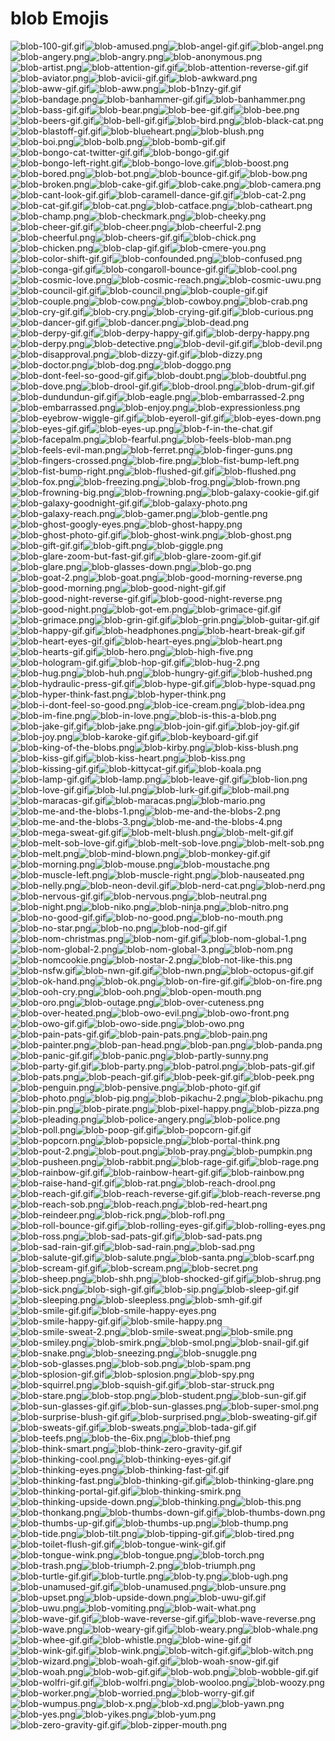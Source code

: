 # blob Emojis

![blob-100-gif.gif](blob-100-gif.gif)![blob-amused.png](blob-amused.png)![blob-angel-gif.gif](blob-angel-gif.gif)![blob-angel.png](blob-angel.png)![blob-angery.png](blob-angery.png)![blob-angry.png](blob-angry.png)![blob-anonymous.png](blob-anonymous.png)![blob-artist.png](blob-artist.png)![blob-attention-gif.gif](blob-attention-gif.gif)![blob-attention-reverse-gif.gif](blob-attention-reverse-gif.gif)![blob-aviator.png](blob-aviator.png)![blob-avicii-gif.gif](blob-avicii-gif.gif)![blob-awkward.png](blob-awkward.png)![blob-aww-gif.gif](blob-aww-gif.gif)![blob-aww.png](blob-aww.png)![blob-b1nzy-gif.gif](blob-b1nzy-gif.gif)![blob-bandage.png](blob-bandage.png)![blob-banhammer-gif.gif](blob-banhammer-gif.gif)![blob-banhammer.png](blob-banhammer.png)![blob-bass-gif.gif](blob-bass-gif.gif)![blob-bear.png](blob-bear.png)![blob-bee-gif.gif](blob-bee-gif.gif)![blob-bee.png](blob-bee.png)![blob-beers-gif.gif](blob-beers-gif.gif)![blob-bell-gif.gif](blob-bell-gif.gif)![blob-bird.png](blob-bird.png)![blob-black-cat.png](blob-black-cat.png)![blob-blastoff-gif.gif](blob-blastoff-gif.gif)![blob-blueheart.png](blob-blueheart.png)![blob-blush.png](blob-blush.png)![blob-boi.png](blob-boi.png)![blob-bolb.png](blob-bolb.png)![blob-bomb-gif.gif](blob-bomb-gif.gif)![blob-bongo-cat-twitter-gif.gif](blob-bongo-cat-twitter-gif.gif)![blob-bongo-gif.gif](blob-bongo-gif.gif)![blob-bongo-left-right.gif](blob-bongo-left-right.gif)![blob-bongo-love.gif](blob-bongo-love.gif)![blob-boost.png](blob-boost.png)![blob-bored.png](blob-bored.png)![blob-bot.png](blob-bot.png)![blob-bounce-gif.gif](blob-bounce-gif.gif)![blob-bow.png](blob-bow.png)![blob-broken.png](blob-broken.png)![blob-cake-gif.gif](blob-cake-gif.gif)![blob-cake.png](blob-cake.png)![blob-camera.png](blob-camera.png)![blob-cant-look-gif.gif](blob-cant-look-gif.gif)![blob-caramell-dance-gif.gif](blob-caramell-dance-gif.gif)![blob-cat-2.png](blob-cat-2.png)![blob-cat-gif.gif](blob-cat-gif.gif)![blob-cat.png](blob-cat.png)![blob-catface.png](blob-catface.png)![blob-catheart.png](blob-catheart.png)![blob-champ.png](blob-champ.png)![blob-checkmark.png](blob-checkmark.png)![blob-cheeky.png](blob-cheeky.png)![blob-cheer-gif.gif](blob-cheer-gif.gif)![blob-cheer.png](blob-cheer.png)![blob-cheerful-2.png](blob-cheerful-2.png)![blob-cheerful.png](blob-cheerful.png)![blob-cheers-gif.gif](blob-cheers-gif.gif)![blob-chick.png](blob-chick.png)![blob-chicken.png](blob-chicken.png)![blob-clap-gif.gif](blob-clap-gif.gif)![blob-cmere-you.png](blob-cmere-you.png)![blob-color-shift-gif.gif](blob-color-shift-gif.gif)![blob-confounded.png](blob-confounded.png)![blob-confused.png](blob-confused.png)![blob-conga-gif.gif](blob-conga-gif.gif)![blob-congaroll-bounce-gif.gif](blob-congaroll-bounce-gif.gif)![blob-cool.png](blob-cool.png)![blob-cosmic-love.png](blob-cosmic-love.png)![blob-cosmic-reach.png](blob-cosmic-reach.png)![blob-cosmic-uwu.png](blob-cosmic-uwu.png)![blob-council-gif.gif](blob-council-gif.gif)![blob-council.png](blob-council.png)![blob-couple-gif.gif](blob-couple-gif.gif)![blob-couple.png](blob-couple.png)![blob-cow.png](blob-cow.png)![blob-cowboy.png](blob-cowboy.png)![blob-crab.png](blob-crab.png)![blob-cry-gif.gif](blob-cry-gif.gif)![blob-cry.png](blob-cry.png)![blob-crying-gif.gif](blob-crying-gif.gif)![blob-curious.png](blob-curious.png)![blob-dancer-gif.gif](blob-dancer-gif.gif)![blob-dancer.png](blob-dancer.png)![blob-dead.png](blob-dead.png)![blob-derpy-gif.gif](blob-derpy-gif.gif)![blob-derpy-happy-gif.gif](blob-derpy-happy-gif.gif)![blob-derpy-happy.png](blob-derpy-happy.png)![blob-derpy.png](blob-derpy.png)![blob-detective.png](blob-detective.png)![blob-devil-gif.gif](blob-devil-gif.gif)![blob-devil.png](blob-devil.png)![blob-disapproval.png](blob-disapproval.png)![blob-dizzy-gif.gif](blob-dizzy-gif.gif)![blob-dizzy.png](blob-dizzy.png)![blob-doctor.png](blob-doctor.png)![blob-dog.png](blob-dog.png)![blob-doggo.png](blob-doggo.png)![blob-dont-feel-so-good-gif.gif](blob-dont-feel-so-good-gif.gif)![blob-doubt.png](blob-doubt.png)![blob-doubtful.png](blob-doubtful.png)![blob-dove.png](blob-dove.png)![blob-drool-gif.gif](blob-drool-gif.gif)![blob-drool.png](blob-drool.png)![blob-drum-gif.gif](blob-drum-gif.gif)![blob-dundundun-gif.gif](blob-dundundun-gif.gif)![blob-eagle.png](blob-eagle.png)![blob-embarrassed-2.png](blob-embarrassed-2.png)![blob-embarrassed.png](blob-embarrassed.png)![blob-enjoy.png](blob-enjoy.png)![blob-expressionless.png](blob-expressionless.png)![blob-eyebrow-wiggle-gif.gif](blob-eyebrow-wiggle-gif.gif)![blob-eyeroll-gif.gif](blob-eyeroll-gif.gif)![blob-eyes-down.png](blob-eyes-down.png)![blob-eyes-gif.gif](blob-eyes-gif.gif)![blob-eyes-up.png](blob-eyes-up.png)![blob-f-in-the-chat.gif](blob-f-in-the-chat.gif)![blob-facepalm.png](blob-facepalm.png)![blob-fearful.png](blob-fearful.png)![blob-feels-blob-man.png](blob-feels-blob-man.png)![blob-feels-evil-man.png](blob-feels-evil-man.png)![blob-ferret.png](blob-ferret.png)![blob-finger-guns.png](blob-finger-guns.png)![blob-fingers-crossed.png](blob-fingers-crossed.png)![blob-fire.png](blob-fire.png)![blob-fist-bump-left.png](blob-fist-bump-left.png)![blob-fist-bump-right.png](blob-fist-bump-right.png)![blob-flushed-gif.gif](blob-flushed-gif.gif)![blob-flushed.png](blob-flushed.png)![blob-fox.png](blob-fox.png)![blob-freezing.png](blob-freezing.png)![blob-frog.png](blob-frog.png)![blob-frown.png](blob-frown.png)![blob-frowning-big.png](blob-frowning-big.png)![blob-frowning.png](blob-frowning.png)![blob-galaxy-cookie-gif.gif](blob-galaxy-cookie-gif.gif)![blob-galaxy-goodnight-gif.gif](blob-galaxy-goodnight-gif.gif)![blob-galaxy-photo.png](blob-galaxy-photo.png)![blob-galaxy-reach.png](blob-galaxy-reach.png)![blob-gamer.png](blob-gamer.png)![blob-gentle.png](blob-gentle.png)![blob-ghost-googly-eyes.png](blob-ghost-googly-eyes.png)![blob-ghost-happy.png](blob-ghost-happy.png)![blob-ghost-photo-gif.gif](blob-ghost-photo-gif.gif)![blob-ghost-wink.png](blob-ghost-wink.png)![blob-ghost.png](blob-ghost.png)![blob-gift-gif.gif](blob-gift-gif.gif)![blob-gift.png](blob-gift.png)![blob-giggle.png](blob-giggle.png)![blob-glare-zoom-but-fast-gif.gif](blob-glare-zoom-but-fast-gif.gif)![blob-glare-zoom-gif.gif](blob-glare-zoom-gif.gif)![blob-glare.png](blob-glare.png)![blob-glasses-down.png](blob-glasses-down.png)![blob-go.png](blob-go.png)![blob-goat-2.png](blob-goat-2.png)![blob-goat.png](blob-goat.png)![blob-good-morning-reverse.png](blob-good-morning-reverse.png)![blob-good-morning.png](blob-good-morning.png)![blob-good-night-gif.gif](blob-good-night-gif.gif)![blob-good-night-reverse-gif.gif](blob-good-night-reverse-gif.gif)![blob-good-night-reverse.png](blob-good-night-reverse.png)![blob-good-night.png](blob-good-night.png)![blob-got-em.png](blob-got-em.png)![blob-grimace-gif.gif](blob-grimace-gif.gif)![blob-grimace.png](blob-grimace.png)![blob-grin-gif.gif](blob-grin-gif.gif)![blob-grin.png](blob-grin.png)![blob-guitar-gif.gif](blob-guitar-gif.gif)![blob-happy-gif.gif](blob-happy-gif.gif)![blob-headphones.png](blob-headphones.png)![blob-heart-break-gif.gif](blob-heart-break-gif.gif)![blob-heart-eyes-gif.gif](blob-heart-eyes-gif.gif)![blob-heart-eyes.png](blob-heart-eyes.png)![blob-heart.png](blob-heart.png)![blob-hearts-gif.gif](blob-hearts-gif.gif)![blob-hero.png](blob-hero.png)![blob-high-five.png](blob-high-five.png)![blob-hologram-gif.gif](blob-hologram-gif.gif)![blob-hop-gif.gif](blob-hop-gif.gif)![blob-hug-2.png](blob-hug-2.png)![blob-hug.png](blob-hug.png)![blob-huh.png](blob-huh.png)![blob-hungry-gif.gif](blob-hungry-gif.gif)![blob-hushed.png](blob-hushed.png)![blob-hydraulic-press-gif.gif](blob-hydraulic-press-gif.gif)![blob-hype-gif.gif](blob-hype-gif.gif)![blob-hype-squad.png](blob-hype-squad.png)![blob-hyper-think-fast.png](blob-hyper-think-fast.png)![blob-hyper-think.png](blob-hyper-think.png)![blob-i-dont-feel-so-good.png](blob-i-dont-feel-so-good.png)![blob-ice-cream.png](blob-ice-cream.png)![blob-idea.png](blob-idea.png)![blob-im-fine.png](blob-im-fine.png)![blob-in-love.png](blob-in-love.png)![blob-is-this-a-blob.png](blob-is-this-a-blob.png)![blob-jake-gif.gif](blob-jake-gif.gif)![blob-jake.png](blob-jake.png)![blob-join-gif.gif](blob-join-gif.gif)![blob-joy-gif.gif](blob-joy-gif.gif)![blob-joy.png](blob-joy.png)![blob-karoke-gif.gif](blob-karoke-gif.gif)![blob-keyboard-gif.gif](blob-keyboard-gif.gif)![blob-king-of-the-blobs.png](blob-king-of-the-blobs.png)![blob-kirby.png](blob-kirby.png)![blob-kiss-blush.png](blob-kiss-blush.png)![blob-kiss-gif.gif](blob-kiss-gif.gif)![blob-kiss-heart.png](blob-kiss-heart.png)![blob-kiss.png](blob-kiss.png)![blob-kissing-gif.gif](blob-kissing-gif.gif)![blob-kittycat-gif.gif](blob-kittycat-gif.gif)![blob-koala.png](blob-koala.png)![blob-lamp-gif.gif](blob-lamp-gif.gif)![blob-lamp.png](blob-lamp.png)![blob-leave-gif.gif](blob-leave-gif.gif)![blob-lion.png](blob-lion.png)![blob-love-gif.gif](blob-love-gif.gif)![blob-lul.png](blob-lul.png)![blob-lurk-gif.gif](blob-lurk-gif.gif)![blob-mail.png](blob-mail.png)![blob-maracas-gif.gif](blob-maracas-gif.gif)![blob-maracas.png](blob-maracas.png)![blob-mario.png](blob-mario.png)![blob-me-and-the-blobs-1.png](blob-me-and-the-blobs-1.png)![blob-me-and-the-blobs-2.png](blob-me-and-the-blobs-2.png)![blob-me-and-the-blobs-3.png](blob-me-and-the-blobs-3.png)![blob-me-and-the-blobs-4.png](blob-me-and-the-blobs-4.png)![blob-mega-sweat-gif.gif](blob-mega-sweat-gif.gif)![blob-melt-blush.png](blob-melt-blush.png)![blob-melt-gif.gif](blob-melt-gif.gif)![blob-melt-sob-love-gif.gif](blob-melt-sob-love-gif.gif)![blob-melt-sob-love.png](blob-melt-sob-love.png)![blob-melt-sob.png](blob-melt-sob.png)![blob-melt.png](blob-melt.png)![blob-mind-blown.png](blob-mind-blown.png)![blob-monkey-gif.gif](blob-monkey-gif.gif)![blob-morning.png](blob-morning.png)![blob-mouse.png](blob-mouse.png)![blob-moustache.png](blob-moustache.png)![blob-muscle-left.png](blob-muscle-left.png)![blob-muscle-right.png](blob-muscle-right.png)![blob-nauseated.png](blob-nauseated.png)![blob-nelly.png](blob-nelly.png)![blob-neon-devil.gif](blob-neon-devil.gif)![blob-nerd-cat.png](blob-nerd-cat.png)![blob-nerd.png](blob-nerd.png)![blob-nervous-gif.gif](blob-nervous-gif.gif)![blob-nervous.png](blob-nervous.png)![blob-neutral.png](blob-neutral.png)![blob-night.png](blob-night.png)![blob-niko.png](blob-niko.png)![blob-ninja.png](blob-ninja.png)![blob-nitro.png](blob-nitro.png)![blob-no-good-gif.gif](blob-no-good-gif.gif)![blob-no-good.png](blob-no-good.png)![blob-no-mouth.png](blob-no-mouth.png)![blob-no-star.png](blob-no-star.png)![blob-no.png](blob-no.png)![blob-nod-gif.gif](blob-nod-gif.gif)![blob-nom-christmas.png](blob-nom-christmas.png)![blob-nom-gif.gif](blob-nom-gif.gif)![blob-nom-global-1.png](blob-nom-global-1.png)![blob-nom-global-2.png](blob-nom-global-2.png)![blob-nom-global-3.png](blob-nom-global-3.png)![blob-nom.png](blob-nom.png)![blob-nomcookie.png](blob-nomcookie.png)![blob-nostar-2.png](blob-nostar-2.png)![blob-not-like-this.png](blob-not-like-this.png)![blob-nsfw.gif](blob-nsfw.gif)![blob-nwn-gif.gif](blob-nwn-gif.gif)![blob-nwn.png](blob-nwn.png)![blob-octopus-gif.gif](blob-octopus-gif.gif)![blob-ok-hand.png](blob-ok-hand.png)![blob-ok.png](blob-ok.png)![blob-on-fire-gif.gif](blob-on-fire-gif.gif)![blob-on-fire.png](blob-on-fire.png)![blob-ooh-cry.png](blob-ooh-cry.png)![blob-ooh.png](blob-ooh.png)![blob-open-mouth.png](blob-open-mouth.png)![blob-oro.png](blob-oro.png)![blob-outage.png](blob-outage.png)![blob-over-cuteness.png](blob-over-cuteness.png)![blob-over-heated.png](blob-over-heated.png)![blob-owo-evil.png](blob-owo-evil.png)![blob-owo-front.png](blob-owo-front.png)![blob-owo-gif.gif](blob-owo-gif.gif)![blob-owo-side.png](blob-owo-side.png)![blob-owo.png](blob-owo.png)![blob-pain-pats-gif.gif](blob-pain-pats-gif.gif)![blob-pain-pats.png](blob-pain-pats.png)![blob-pain.png](blob-pain.png)![blob-painter.png](blob-painter.png)![blob-pan-head.png](blob-pan-head.png)![blob-pan.png](blob-pan.png)![blob-panda.png](blob-panda.png)![blob-panic-gif.gif](blob-panic-gif.gif)![blob-panic.png](blob-panic.png)![blob-partly-sunny.png](blob-partly-sunny.png)![blob-party-gif.gif](blob-party-gif.gif)![blob-party.png](blob-party.png)![blob-patrol.png](blob-patrol.png)![blob-pats-gif.gif](blob-pats-gif.gif)![blob-pats.png](blob-pats.png)![blob-peach-gif.gif](blob-peach-gif.gif)![blob-peek-gif.gif](blob-peek-gif.gif)![blob-peek.png](blob-peek.png)![blob-penguin.png](blob-penguin.png)![blob-pensive.png](blob-pensive.png)![blob-photo-gif.gif](blob-photo-gif.gif)![blob-photo.png](blob-photo.png)![blob-pig.png](blob-pig.png)![blob-pikachu-2.png](blob-pikachu-2.png)![blob-pikachu.png](blob-pikachu.png)![blob-pin.png](blob-pin.png)![blob-pirate.png](blob-pirate.png)![blob-pixel-happy.png](blob-pixel-happy.png)![blob-pizza.png](blob-pizza.png)![blob-pleading.png](blob-pleading.png)![blob-police-angery.png](blob-police-angery.png)![blob-police.png](blob-police.png)![blob-poll.png](blob-poll.png)![blob-poop-gif.gif](blob-poop-gif.gif)![blob-popcorn-gif.gif](blob-popcorn-gif.gif)![blob-popcorn.png](blob-popcorn.png)![blob-popsicle.png](blob-popsicle.png)![blob-portal-think.png](blob-portal-think.png)![blob-pout-2.png](blob-pout-2.png)![blob-pout.png](blob-pout.png)![blob-pray.png](blob-pray.png)![blob-pumpkin.png](blob-pumpkin.png)![blob-pusheen.png](blob-pusheen.png)![blob-rabbit.png](blob-rabbit.png)![blob-rage-gif.gif](blob-rage-gif.gif)![blob-rage.png](blob-rage.png)![blob-rainbow-gif.gif](blob-rainbow-gif.gif)![blob-rainbow-heart-gif.gif](blob-rainbow-heart-gif.gif)![blob-rainbow.png](blob-rainbow.png)![blob-raise-hand-gif.gif](blob-raise-hand-gif.gif)![blob-rat.png](blob-rat.png)![blob-reach-drool.png](blob-reach-drool.png)![blob-reach-gif.gif](blob-reach-gif.gif)![blob-reach-reverse-gif.gif](blob-reach-reverse-gif.gif)![blob-reach-reverse.png](blob-reach-reverse.png)![blob-reach-sob.png](blob-reach-sob.png)![blob-reach.png](blob-reach.png)![blob-red-heart.png](blob-red-heart.png)![blob-reindeer.png](blob-reindeer.png)![blob-rick.png](blob-rick.png)![blob-rofl.png](blob-rofl.png)![blob-roll-bounce-gif.gif](blob-roll-bounce-gif.gif)![blob-rolling-eyes-gif.gif](blob-rolling-eyes-gif.gif)![blob-rolling-eyes.png](blob-rolling-eyes.png)![blob-ross.png](blob-ross.png)![blob-sad-pats-gif.gif](blob-sad-pats-gif.gif)![blob-sad-pats.png](blob-sad-pats.png)![blob-sad-rain-gif.gif](blob-sad-rain-gif.gif)![blob-sad-rain.png](blob-sad-rain.png)![blob-sad.png](blob-sad.png)![blob-salute-gif.gif](blob-salute-gif.gif)![blob-salute.png](blob-salute.png)![blob-santa.png](blob-santa.png)![blob-scarf.png](blob-scarf.png)![blob-scream-gif.gif](blob-scream-gif.gif)![blob-scream.png](blob-scream.png)![blob-secret.png](blob-secret.png)![blob-sheep.png](blob-sheep.png)![blob-shh.png](blob-shh.png)![blob-shocked-gif.gif](blob-shocked-gif.gif)![blob-shrug.png](blob-shrug.png)![blob-sick.png](blob-sick.png)![blob-sigh-gif.gif](blob-sigh-gif.gif)![blob-sip.png](blob-sip.png)![blob-sleep-gif.gif](blob-sleep-gif.gif)![blob-sleeping.png](blob-sleeping.png)![blob-sleepless.png](blob-sleepless.png)![blob-smh-gif.gif](blob-smh-gif.gif)![blob-smile-gif.gif](blob-smile-gif.gif)![blob-smile-happy-eyes.png](blob-smile-happy-eyes.png)![blob-smile-happy-gif.gif](blob-smile-happy-gif.gif)![blob-smile-happy.png](blob-smile-happy.png)![blob-smile-sweat-2.png](blob-smile-sweat-2.png)![blob-smile-sweat.png](blob-smile-sweat.png)![blob-smile.png](blob-smile.png)![blob-smiley.png](blob-smiley.png)![blob-smirk.png](blob-smirk.png)![blob-smol.png](blob-smol.png)![blob-snail-gif.gif](blob-snail-gif.gif)![blob-snake.png](blob-snake.png)![blob-sneezing.png](blob-sneezing.png)![blob-snuggle.png](blob-snuggle.png)![blob-sob-glasses.png](blob-sob-glasses.png)![blob-sob.png](blob-sob.png)![blob-spam.png](blob-spam.png)![blob-splosion-gif.gif](blob-splosion-gif.gif)![blob-splosion.png](blob-splosion.png)![blob-spy.png](blob-spy.png)![blob-squirrel.png](blob-squirrel.png)![blob-squish-gif.gif](blob-squish-gif.gif)![blob-star-struck.png](blob-star-struck.png)![blob-stare.png](blob-stare.png)![blob-stop.png](blob-stop.png)![blob-student.png](blob-student.png)![blob-sun-gif.gif](blob-sun-gif.gif)![blob-sun-glasses-gif.gif](blob-sun-glasses-gif.gif)![blob-sun-glasses.png](blob-sun-glasses.png)![blob-super-smol.png](blob-super-smol.png)![blob-surprise-blush-gif.gif](blob-surprise-blush-gif.gif)![blob-surprised.png](blob-surprised.png)![blob-sweating-gif.gif](blob-sweating-gif.gif)![blob-sweats-gif.gif](blob-sweats-gif.gif)![blob-sweats.png](blob-sweats.png)![blob-tada-gif.gif](blob-tada-gif.gif)![blob-teefs.png](blob-teefs.png)![blob-the-6ix.png](blob-the-6ix.png)![blob-thief.png](blob-thief.png)![blob-think-smart.png](blob-think-smart.png)![blob-think-zero-gravity-gif.gif](blob-think-zero-gravity-gif.gif)![blob-thinking-cool.png](blob-thinking-cool.png)![blob-thinking-eyes-gif.gif](blob-thinking-eyes-gif.gif)![blob-thinking-eyes.png](blob-thinking-eyes.png)![blob-thinking-fast-gif.gif](blob-thinking-fast-gif.gif)![blob-thinking-fast.png](blob-thinking-fast.png)![blob-thinking-gif.gif](blob-thinking-gif.gif)![blob-thinking-glare.png](blob-thinking-glare.png)![blob-thinking-portal-gif.gif](blob-thinking-portal-gif.gif)![blob-thinking-smirk.png](blob-thinking-smirk.png)![blob-thinking-upside-down.png](blob-thinking-upside-down.png)![blob-thinking.png](blob-thinking.png)![blob-this.png](blob-this.png)![blob-thonkang.png](blob-thonkang.png)![blob-thumbs-down-gif.gif](blob-thumbs-down-gif.gif)![blob-thumbs-down.png](blob-thumbs-down.png)![blob-thumbs-up-gif.gif](blob-thumbs-up-gif.gif)![blob-thumbs-up.png](blob-thumbs-up.png)![blob-thump.png](blob-thump.png)![blob-tide.png](blob-tide.png)![blob-tilt.png](blob-tilt.png)![blob-tipping-gif.gif](blob-tipping-gif.gif)![blob-tired.png](blob-tired.png)![blob-toilet-flush-gif.gif](blob-toilet-flush-gif.gif)![blob-tongue-wink-gif.gif](blob-tongue-wink-gif.gif)![blob-tongue-wink.png](blob-tongue-wink.png)![blob-tongue.png](blob-tongue.png)![blob-torch.png](blob-torch.png)![blob-trash.png](blob-trash.png)![blob-triumph-2.png](blob-triumph-2.png)![blob-triumph.png](blob-triumph.png)![blob-turtle-gif.gif](blob-turtle-gif.gif)![blob-turtle.png](blob-turtle.png)![blob-ty.png](blob-ty.png)![blob-ugh.png](blob-ugh.png)![blob-unamused-gif.gif](blob-unamused-gif.gif)![blob-unamused.png](blob-unamused.png)![blob-unsure.png](blob-unsure.png)![blob-upset.png](blob-upset.png)![blob-upside-down.png](blob-upside-down.png)![blob-uwu-gif.gif](blob-uwu-gif.gif)![blob-uwu.png](blob-uwu.png)![blob-vomiting.png](blob-vomiting.png)![blob-wait-what.png](blob-wait-what.png)![blob-wave-gif.gif](blob-wave-gif.gif)![blob-wave-reverse-gif.gif](blob-wave-reverse-gif.gif)![blob-wave-reverse.png](blob-wave-reverse.png)![blob-wave.png](blob-wave.png)![blob-weary-gif.gif](blob-weary-gif.gif)![blob-weary.png](blob-weary.png)![blob-whale.png](blob-whale.png)![blob-whee-gif.gif](blob-whee-gif.gif)![blob-whistle.png](blob-whistle.png)![blob-wine-gif.gif](blob-wine-gif.gif)![blob-wink-gif.gif](blob-wink-gif.gif)![blob-wink.png](blob-wink.png)![blob-witch-gif.gif](blob-witch-gif.gif)![blob-witch.png](blob-witch.png)![blob-wizard.png](blob-wizard.png)![blob-woah-gif.gif](blob-woah-gif.gif)![blob-woah-snow-gif.gif](blob-woah-snow-gif.gif)![blob-woah.png](blob-woah.png)![blob-wob-gif.gif](blob-wob-gif.gif)![blob-wob.png](blob-wob.png)![blob-wobble-gif.gif](blob-wobble-gif.gif)![blob-wolfri-gif.gif](blob-wolfri-gif.gif)![blob-wolfri.png](blob-wolfri.png)![blob-wooloo.png](blob-wooloo.png)![blob-woozy.png](blob-woozy.png)![blob-worker.png](blob-worker.png)![blob-worried.png](blob-worried.png)![blob-worry-gif.gif](blob-worry-gif.gif)![blob-wumpus.png](blob-wumpus.png)![blob-x.png](blob-x.png)![blob-xd.png](blob-xd.png)![blob-yawn.png](blob-yawn.png)![blob-yes.png](blob-yes.png)![blob-yikes.png](blob-yikes.png)![blob-yum.png](blob-yum.png)![blob-zero-gravity-gif.gif](blob-zero-gravity-gif.gif)![blob-zipper-mouth.png](blob-zipper-mouth.png)